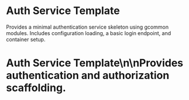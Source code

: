 <!-- file: templates/auth-service/README.md -->
<!-- version: 1.0.0 -->
<!-- guid: a3fc6e25-5b15-4d57-a613-1f003178bf9f -->

# Auth Service Template

Provides a minimal authentication service skeleton using gcommon modules. Includes configuration loading, a basic login endpoint, and container setup.

# Auth Service Template\n\nProvides authentication and authorization scaffolding.
